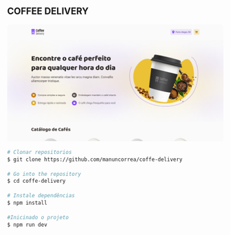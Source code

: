## COFFEE DELIVERY 

<img src="./public/header.png">

```bash
# Clonar repositorios
$ git clone https://github.com/manuncorrea/coffe-delivery

# Go into the repository
$ cd coffe-delivery

# Instale dependências 
$ npm install

#Inicinado o projeto
$ npm run dev

```